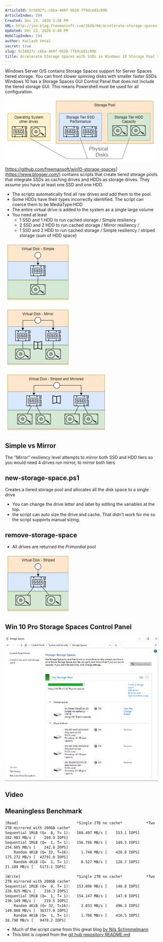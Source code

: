 ```yaml
---
ArticleId: 5c5892fc-c6ba-4b9f-9b20-7f8dce81c09b
ArticleIndex: 194
Created: Dec 23, 2020 5:58 PM
URL: http://joe.blog.freemansoft.com/2020/04/accelerate-storage-spaces-with-ssds-in.html
Updated: Dec 23, 2020 6:40 PM
WebClipIndex: 194
author: Kailash Vetal
secret: true
slug: 5c5892fc-c6ba-4b9f-9b20-7f8dce81c09b
title: Accelerate Storage Spaces with SSDs in Windows 10 Storage Pool tiers
---
```

Windows Server O/S contains Storage Spaces support for Server Spaces tiered storage. You can front slower spinning disks with smaller faster SSDs. Windows 10 has a Storage Spaces GUI Control Panel that does not include the tiered storage GUI. This means Powershell must be used for all configuration.

![194%200f7842fed6cf468d89694e3ac57dd2d6/physical-disks.png](194%200f7842fed6cf468d89694e3ac57dd2d6/physical-disks.png)

[https://github.com/freemansoft/win10-storage-spaces](https://www.blogger.com/) contains scripts that create tiered storage pools that integrate SSDs as caching drives and HDDs as storage drives. They assume you have at least one SSD and one HDD.

- The scripts automatically find all raw drives and add them to the pool.
- Some HDDs have their types incorrectly identified. The script can coerce them to be MediaType:HDD
- The entire virtual drive is added to the system as a single large volume
- You need at least
    - 1 SSD and 1 HDD to run cached storage / Simple resiliency
    - 2 SSD and 2 HDD to run cached storage / Mirror resiliency /
    - 1 SSD and 2 HDD to run cached storage / Simple resiliency / striped storage (sum of HDD space)

![194%200f7842fed6cf468d89694e3ac57dd2d6/simple.png](194%200f7842fed6cf468d89694e3ac57dd2d6/simple.png)

![194%200f7842fed6cf468d89694e3ac57dd2d6/mirror-simple.png](194%200f7842fed6cf468d89694e3ac57dd2d6/mirror-simple.png)

![194%200f7842fed6cf468d89694e3ac57dd2d6/mirror-stripe.png](194%200f7842fed6cf468d89694e3ac57dd2d6/mirror-stripe.png)

## Simple vs Mirror

The "Mirror" resiliency level attempts to mirror both SSD and HDD tiers so you would need 4 drives run mirror, to mirror both tiers

## new-storage-space.ps1

Creates a tiered storage pool and allocates all the disk space to a single drive

- You can change the drive letter and label by editing the variables at the top.
- the script can auto size the drive and cache. That didn't work for me so the script supports manual sizing.

## remove-storage-space

- All drives are returned the *Primordial* pool

![194%200f7842fed6cf468d89694e3ac57dd2d6/stripe-simple.png](194%200f7842fed6cf468d89694e3ac57dd2d6/stripe-simple.png)

## Win 10 Pro Storage Spaces Control Panel

![194%200f7842fed6cf468d89694e3ac57dd2d6/storage-spaces-cp.png](194%200f7842fed6cf468d89694e3ac57dd2d6/storage-spaces-cp.png)

## Video

## Meaningless Benchmark

```
[Read]                           *Single 2TB no cache*           *Two 2TB mirrored with 200GB cache*
Sequential 1MiB (Q=  8, T= 1):   160.497 MB/s [    153.1 IOPS]   282.983 MB/s [    269.9 IOPS]
Sequential 1MiB (Q=  1, T= 1):   156.766 MB/s [    149.5 IOPS]   254.605 MB/s [    242.8 IOPS]
    Random 4KiB (Q= 32, T=16):     1.748 MB/s [    426.8 IOPS]   175.272 MB/s [  42791.0 IOPS]
    Random 4KiB (Q=  1, T= 1):     0.527 MB/s [    128.7 IOPS]    21.189 MB/s [   5173.1 IOPS]

[Write]                          *Single 2TB no cache*           *Two 2TB mirrored with 200GB cache*
Sequential 1MiB (Q=  8, T= 1):   153.896 MB/s [    146.8 IOPS]   226.825 MB/s [    216.3 IOPS]
Sequential 1MiB (Q=  1, T= 1):   154.147 MB/s [    147.0 IOPS]   230.149 MB/s [    219.5 IOPS]
    Random 4KiB (Q= 32, T=16):     2.033 MB/s [    496.3 IOPS]   149.000 MB/s [  36377.0 IOPS]
    Random 4KiB (Q=  1, T= 1):     1.706 MB/s [    416.5 IOPS]    38.790 MB/s [   9470.2 IOPS]

```

- Much of the script came from this great blog [by Nils Schimmelmann](https://nils.schimmelmann.us/post/153541254987/intel-smart-response-technology-vs-windows-10)
- This blot is copied from the [git hub repository README.md](https://github.com/freemansoft/win10-storage-spaces)
